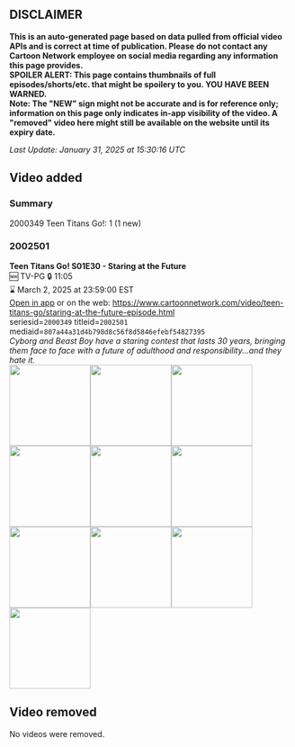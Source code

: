 ## DISCLAIMER
**This is an auto-generated page based on data pulled from official video APIs and is correct at time of publication. Please do not contact any Cartoon Network employee on social media regarding any information this page provides.**  
**SPOILER ALERT: This page contains thumbnails of full episodes/shorts/etc. that might be spoilery to you. YOU HAVE BEEN WARNED.**  
**Note: The "NEW" sign might not be accurate and is for reference only; information on this page only indicates in-app visibility of the video. A "removed" video here might still be available on the website until its expiry date.**  

_Last Update: January 31, 2025 at 15:30:16 UTC_
## Video added
### Summary
2000349 Teen Titans Go!: 1 (1 new)  
### 2002501
**Teen Titans Go! S01E30 - Staring at the Future**  
🆕 TV-PG 🔒 11:05  
⌛ March 2, 2025 at 23:59:00 EST  
[Open in app](https://cnvideo.sercomkc.org/redirector.html?type=cnapp&seriesid=2000349&titleid=2002501&mediaid=807a44a31d4b798d8c56f8d5846efebf54827395) or on the web: https://www.cartoonnetwork.com/video/teen-titans-go/staring-at-the-future-episode.html  
seriesid=`2000349` titleid=`2002501` mediaid=`807a44a31d4b798d8c56f8d5846efebf54827395`  
_Cyborg and Beast Boy have a staring contest that lasts 30 years, bringing them face to face with a future of adulthood and responsibility...and they hate it._  
<a href="https://s3.amazonaws.com/cartoonorchestrator/2002501_001_1280x720.jpg"><img src="https://s3.amazonaws.com/cartoonorchestrator/2002501_001_640x360.jpg" height="144px" /></a><a href="https://s3.amazonaws.com/cartoonorchestrator/2002501_002_1280x720.jpg"><img src="https://s3.amazonaws.com/cartoonorchestrator/2002501_002_640x360.jpg" height="144px" /></a><a href="https://s3.amazonaws.com/cartoonorchestrator/2002501_003_1280x720.jpg"><img src="https://s3.amazonaws.com/cartoonorchestrator/2002501_003_640x360.jpg" height="144px" /></a><a href="https://s3.amazonaws.com/cartoonorchestrator/2002501_004_1280x720.jpg"><img src="https://s3.amazonaws.com/cartoonorchestrator/2002501_004_640x360.jpg" height="144px" /></a><a href="https://s3.amazonaws.com/cartoonorchestrator/2002501_005_1280x720.jpg"><img src="https://s3.amazonaws.com/cartoonorchestrator/2002501_005_640x360.jpg" height="144px" /></a><a href="https://s3.amazonaws.com/cartoonorchestrator/2002501_006_1280x720.jpg"><img src="https://s3.amazonaws.com/cartoonorchestrator/2002501_006_640x360.jpg" height="144px" /></a><a href="https://s3.amazonaws.com/cartoonorchestrator/2002501_007_1280x720.jpg"><img src="https://s3.amazonaws.com/cartoonorchestrator/2002501_007_640x360.jpg" height="144px" /></a><a href="https://s3.amazonaws.com/cartoonorchestrator/2002501_008_1280x720.jpg"><img src="https://s3.amazonaws.com/cartoonorchestrator/2002501_008_640x360.jpg" height="144px" /></a><a href="https://s3.amazonaws.com/cartoonorchestrator/2002501_009_1280x720.jpg"><img src="https://s3.amazonaws.com/cartoonorchestrator/2002501_009_640x360.jpg" height="144px" /></a><a href="https://s3.amazonaws.com/cartoonorchestrator/2002501_010_1280x720.jpg"><img src="https://s3.amazonaws.com/cartoonorchestrator/2002501_010_640x360.jpg" height="144px" /></a>
## Video removed
No videos were removed.  

